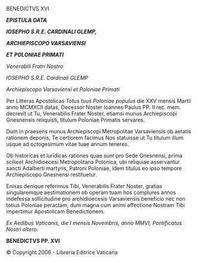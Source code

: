 BENEDICTVS XVI

***EPISTULA DATA***

***IOSEPHO S.R.E. CARDINALI GLEMP,***

***ARCHIEPISCOPO VARSAVIENSI***

***ET POLONIAE PRIMATI***

*Venerabili Fratri Nostro*

*IOSEPHO S.R.E. Cardinali GLEMP*

*Archiepiscopo Varsaviensi et Poloniae Primati*

Per Litteras Apostolicas *Totus tuus Poloniae populus* die XXV mensis Martii anno MCMXCII datas, Decessor Noster Ioannes Paulus PP. II rec. mem. decrevit ut Tu, Venerabilis Frater Noster, etiamsi munus Archiepiscopi Gnesnensis reliquisti, titulum Poloniae Primatis servares.

Dum in praesens munus Archiepiscopi Metropolitae Varsaviensis ob aetatis rationem deponis, Te certiorem facimus Nos statuisse ut Tu titulum illum usque ad octogesimum vitae tuae annum teneres.

Ob historicas et iuridicas rationes quae sunt pro Sede Gnesnensi, prima scilicet Archidioecesi Metropolitana Polonica, ubi reliquiae asservantur sancti Adalberti martyris, Patroni Poloniae, idem titulus eo ipso tempore Archiepiscopo Gnesnensi restituetur.

Enixas denique referimus Tibi, Venerabilis Frater Noster, gratias singularemque aestimationem ob operam tuam hos complures annos indefessa sollicitudine pro archidioecesis Varsaviensis beneficio nec non totius Poloniae peractam, dum magna cum animi affectione Nostram Tibi impertimur Apostolicam Benedictionem.

*Ex Aedibus Vaticanis, die I mensis Novembris, anno MMVI, Pontificatus Nostri altero.*

**BENEDICTVS PP. XVI**

© Copyright 2006 - Libreria Editrice Vaticana